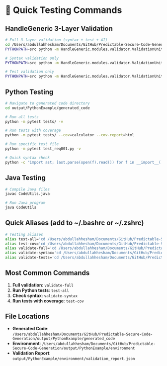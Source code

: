# 🚀 Quick Testing Commands

## **HandleGeneric 3-Layer Validation**

```bash
# Full 3-layer validation (syntax + test + AI)
cd /Users/abdullahhesham/Documents/GitHub/Predictable-Secure-Code-Generation
PYTHONPATH=src python -m HandleGeneric.modules.validator.ValidationUnit.main output/PythonExample/generated_code output/PythonExample/environment/metadata.json --steps all --output-dir output/PythonExample/environment/

# Syntax validation only
PYTHONPATH=src python -m HandleGeneric.modules.validator.ValidationUnit.main output/PythonExample/generated_code output/PythonExample/environment/metadata.json --steps syntax --output-dir output/PythonExample/environment/

# Test validation only
PYTHONPATH=src python -m HandleGeneric.modules.validator.ValidationUnit.main output/PythonExample/generated_code output/PythonExample/environment/metadata.json --steps test --output-dir output/PythonExample/environment/
```

## **Python Testing**

```bash
# Navigate to generated code directory
cd output/PythonExample/generated_code

# Run all tests
python -m pytest tests/ -v

# Run tests with coverage
python -m pytest tests/ --cov=calculator --cov-report=html

# Run specific test file
python -m pytest test_req001.py -v

# Quick syntax check
python -c "import ast; [ast.parse(open(f).read()) for f in __import__('glob').glob('*.py')]"
```

## **Java Testing**

```bash
# Compile Java files
javac CodeUtils.java

# Run Java program
java CodeUtils
```

## **Quick Aliases (add to ~/.bashrc or ~/.zshrc)**

```bash
# Testing aliases
alias test-all='cd /Users/abdullahhesham/Documents/GitHub/Predictable-Secure-Code-Generation/output/PythonExample/generated_code && python -m pytest tests/ -v'
alias test-cov='cd /Users/abdullahhesham/Documents/GitHub/Predictable-Secure-Code-Generation/output/PythonExample/generated_code && python -m pytest tests/ --cov=calculator --cov-report=html'
alias validate-full='cd /Users/abdullahhesham/Documents/GitHub/Predictable-Secure-Code-Generation && PYTHONPATH=src python -m HandleGeneric.modules.validator.ValidationUnit.main output/PythonExample/generated_code output/PythonExample/environment/metadata.json --steps all --output-dir output/PythonExample/environment/'
alias validate-syntax='cd /Users/abdullahhesham/Documents/GitHub/Predictable-Secure-Code-Generation && PYTHONPATH=src python -m HandleGeneric.modules.validator.ValidationUnit.main output/PythonExample/generated_code output/PythonExample/environment/metadata.json --steps syntax --output-dir output/PythonExample/environment/'
alias validate-tests='cd /Users/abdullahhesham/Documents/GitHub/Predictable-Secure-Code-Generation && PYTHONPATH=src python -m HandleGeneric.modules.validator.ValidationUnit.main output/PythonExample/generated_code output/PythonExample/environment/metadata.json --steps test --output-dir output/PythonExample/environment/'
```

## **Most Common Commands**

1. **Full validation**: `validate-full`
2. **Run Python tests**: `test-all`
3. **Check syntax**: `validate-syntax`
4. **Run tests with coverage**: `test-cov`

## **File Locations**

- **Generated Code**: `/Users/abdullahhesham/Documents/GitHub/Predictable-Secure-Code-Generation/output/PythonExample/generated_code`
- **Environment**: `/Users/abdullahhesham/Documents/GitHub/Predictable-Secure-Code-Generation/output/PythonExample/environment`
- **Validation Report**: `output/PythonExample/environment/validation_report.json`
